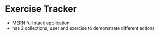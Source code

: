 # Exercise Tracker 

- MERN full stack application 
- has 2 collections, user and exercise to demonstrate different actions 
